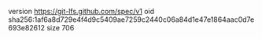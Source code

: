 version https://git-lfs.github.com/spec/v1
oid sha256:1af6a8d729e4f4d9c5409ae7259c2440c06a84d1e47e1864aac0d7e693e82612
size 706
